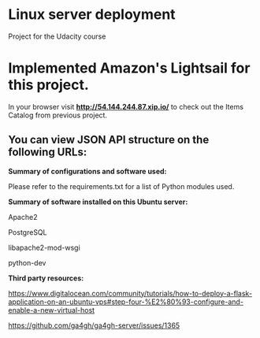 # Linux server deployment
Project for the Udacity course
# Implemented Amazon's Lightsail for this project.

In your browser visit **http://54.144.244.87.xip.io/** to check out the Items Catalog from previous project.

## You can view JSON API structure on the following URLs:

**Summary of configurations and software used:**

Please refer to the requirements.txt for a list of Python modules used. 

**Summary of software installed on this Ubuntu server:**

Apache2

PostgreSQL

libapache2-mod-wsgi 

python-dev

**Third party resources:**

https://www.digitalocean.com/community/tutorials/how-to-deploy-a-flask-application-on-an-ubuntu-vps#step-four-%E2%80%93-configure-and-enable-a-new-virtual-host

https://github.com/ga4gh/ga4gh-server/issues/1365


